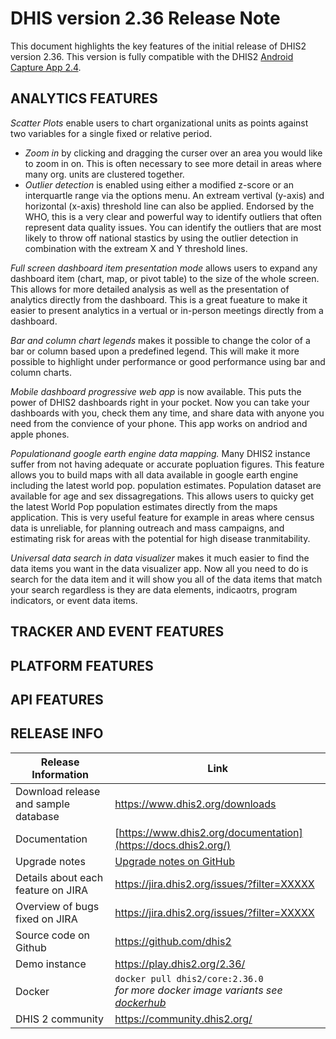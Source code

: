 # DHIS version 2.36 Release Note

This document highlights the key features of the initial release of DHIS2 version 2.36.
This version is fully compatible with the DHIS2 [Android Capture App 2.4](https://www.dhis2.org/android-2-4).


## ANALYTICS FEATURES

_Scatter Plots_ enable users to chart organizational units as points against two variables for a single fixed or relative period. 
  - *Zoom in* by clicking and dragging the curser over an area you would like to zoom in on. This is often necessary to see more detail in areas where many org. units are clustered together. 
  - *Outlier detection* is enabled using either a modified z-score or an interquartle range via the options menu. An extream vertival (y-axis) and horizontal (x-axis) threshold line can also be applied. Endorsed by the WHO, this is a very clear and powerful way to identify outliers that often represent data quality issues. You can identify the outliers that are most likely to throw off national stastics by using the outlier detection in combination with the extream X and Y threshold lines.

_Full screen dashboard item presentation mode_ allows users to expand any dashboard item (chart, map, or pivot table) to the size of the whole screen. This allows for more detailed analysis as well as the presentation of analytics directly from the dashboard. This is a great fueature to make it easier to present analytics in a vertual or in-person meetings directly from a dashboard.  

_Bar and column chart legends_ makes it possible to change the color of a bar or column based upon a predefined legend. This will make it more possible to highlight under performance or good performance using bar and column charts. 

_Mobile dashboard progressive web app_ is now available. This puts the power of DHIS2 dashboards right in your pocket. Now you can take your dashboards with you, check them any time, and share data with anyone you need from the convience of your phone. This app works on andriod and apple phones. 

_Populationand google earth engine data mapping._ Many DHIS2 instance suffer from not having adequate or accurate popluation figures. This feature allows you to build maps with all data available in google earth engine including the latest world pop. population estimates. Population dataset are available for age and sex dissagregations. This allows users to quicky get the latest World Pop population estimates directly from the maps application. This is very useful feature for example in areas where census data is unreliable, for planning outreach and mass campaigns, and estimating risk for areas with the potential for high disease tranmitability.  

_Universal data search in data visualizer_ makes it much easier to find the data items you want in the data visualizer app. Now all you need to do is search for the data item and it will show you all of the data items that match your search regardless is they are data elements, indicaotrs, program indicators, or event data items. 




## TRACKER AND EVENT FEATURES



## PLATFORM FEATURES



## API FEATURES



## RELEASE INFO


|Release Information|Link|
| --- | --- |
|Download release and sample database|https://www.dhis2.org/downloads|
|Documentation|[https://www.dhis2.org/documentation](https://docs.dhis2.org/)|
|Upgrade notes|[Upgrade notes on GitHub](https://github.com/dhis2/dhis2-releases/blob/master/releases/2.36/README.md)|
|Details about each feature on JIRA|https://jira.dhis2.org/issues/?filter=XXXXX|
|Overview of bugs fixed on JIRA|https://jira.dhis2.org/issues/?filter=XXXXX|
|Source code on Github|https://github.com/dhis2|
|Demo instance|https://play.dhis2.org/2.36/|
|Docker|`docker pull dhis2/core:2.36.0`<br>_for more docker image variants see [dockerhub](https://hub.docker.com/repository/docker/dhis2/core)_|
|DHIS 2 community|https://community.dhis2.org/|
